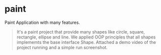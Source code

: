 # paint
Paint Application with many features.
> It's a paint project that provide many shapes like circle, square, rectangle, ellipse and line.
We applied OOP principles that all shapes implememts the base interface Shape.
Attached a demo video of the project running and a simple run screenshot.
